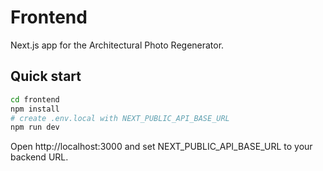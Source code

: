# Frontend

Next.js app for the Architectural Photo Regenerator.

## Quick start

```bash
cd frontend
npm install
# create .env.local with NEXT_PUBLIC_API_BASE_URL
npm run dev
```

Open http://localhost:3000 and set NEXT_PUBLIC_API_BASE_URL to your backend URL.
